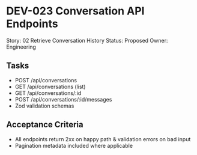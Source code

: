 # DEV-023 Conversation API Endpoints

Story: 02 Retrieve Conversation History
Status: Proposed
Owner: Engineering

## Tasks
- POST /api/conversations
- GET /api/conversations (list)
- GET /api/conversations/:id
- POST /api/conversations/:id/messages
- Zod validation schemas

## Acceptance Criteria
- All endpoints return 2xx on happy path & validation errors on bad input
- Pagination metadata included where applicable
